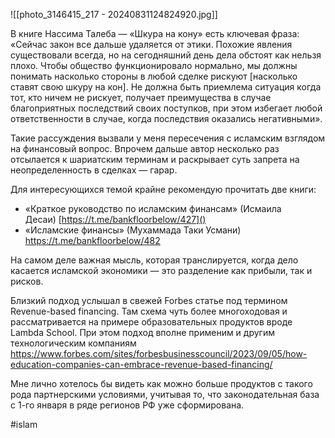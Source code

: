 
![[photo_3146415_217 - 20240831124824920.jpg]]

В книге Нассима Талеба — «Шкура на кону» есть ключевая фраза:
«Сейчас закон все дальше удаляется от этики. Похожие явления существовали всегда, но на сегодняшний день дела обстоят как нельзя плохо. Чтобы общество функционировало нормально, мы должны понимать насколько стороны в любой сделке рискуют [насколько ставят свою шкуру на кон]. Не должна быть приемлема ситуация когда тот, кто ничем не рискует, получает преимущества в случае благоприятных последствий своих поступков, при этом избегает любой ответственности в случае, когда последствия оказались негативными».

Такие рассуждения вызвали у меня пересечения с исламским взглядом на финансовый вопрос. Впрочем дальше автор несколько раз отсылается к шариатским терминам и раскрывает суть запрета на неопределенность в сделках — гарар.

Для интересующихся темой крайне рекомендую прочитать две книги:
- «Краткое руководство по исламским финансам» (Исмаила Десаи) [https://t.me/bankfloorbelow/427]() 
- «Исламские финансы» (Мухаммада Таки Усмани) https://t.me/bankfloorbelow/482

На самом деле важная мысль, которая транслируется, когда дело касается исламской экономики — это разделение как прибыли, так и рисков.

Близкий подход услышал в свежей Forbes статье под термином Revenue-based financing. Там схема чуть более многоходовая и рассматривается на примере образовательных продуктов вроде Lambda School. При этом подход вполне применим и другим технологическим компаниям https://www.forbes.com/sites/forbesbusinesscouncil/2023/09/05/how-education-companies-can-embrace-revenue-based-financing/

Мне лично хотелось бы видеть как можно больше продуктов с такого рода партнерскими условиями, учитывая то, что законодательная база с 1-го января в ряде регионов РФ уже сформирована.

#islam 